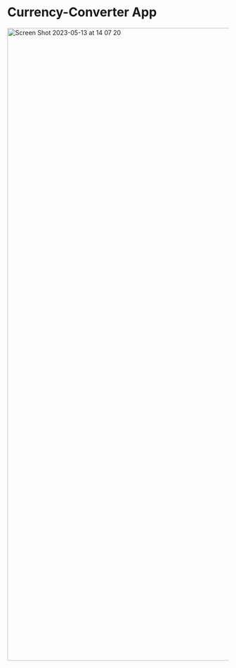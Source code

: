 # Currency-Converter App 
<img width="1438" alt="Screen Shot 2023-05-13 at 14 07 20" src="https://github.com/GioGKS/Currency-Converter/assets/97458377/df8f012a-3058-41f4-bef0-b4ce8cb3312c">
